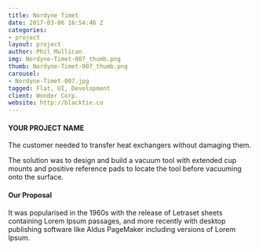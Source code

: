 ```yaml
---
title: Nordyne Timet
date: 2017-03-06 16:54:46 Z
categories:
- project
layout: project
author: Phil Mullican
img: Nordyne-Timet-007_thumb.png
thumb: Nordyne-Timet-007_thumb.png
carousel:
- Nordyne-Timet-007.jpg
tagged: Flat, UI, Development
client: Wonder Corp.
website: http://blacktie.co
---
```


#### YOUR PROJECT NAME
The customer needed to transfer heat exchangers without damaging them.

The solution was to design and build a vacuum tool with extended cup mounts and positive reference pads to locate the tool before vacuuming onto the surface.

#### Our Proposal
It was popularised in the 1960s with the release of Letraset sheets containing Lorem Ipsum passages, and more recently with desktop publishing software like Aldus PageMaker including versions of Lorem Ipsum.
